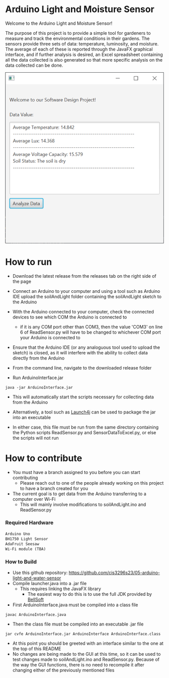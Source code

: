 # Arduino Light and Moisture Sensor
Welcome to the Arduino Light and Moisture Sensor! 

The purpose of this project is to provide a simple tool for gardeners to measure and track the environmental conditions in their gardens. The sensors provide three sets of data: temperature, luminosity, and moisture. The average of each of these is reported through the JavaFX graphical interface, and if further analysis is desired, an Excel spreadsheet containing all the data collected is also generated so that more specific analysis on the data collected can be done. 

![This is a screenshot.](gui.png)
# How to run
- Download the latest release from the releases tab on the right side of the page

- Connect an Arduino to your computer and using a tool such as Arduino IDE upload the soilAndLight folder containing the soilAndLight sketch to the Arduino

- With the Arduino connected to your computer, check the connected devices to see which COM the Arduino is connected to
    + if it is any COM port other than COM3, then the value 'COM3' on line 6 of ReadSensor.py will have to be changed to whichever COM port your Arduino is connected to

- Ensure that the Arduino IDE (or any analoguous tool used to upload the sketch) is closed, as it will interfere with the ability to collect data directly from the Arduino

- From the command line, navigate to the downloaded release folder
- Run ArduinoInterface.jar
```
java -jar ArduinoInterface.jar
```
- This will automatically start the scripts necessary for collecting data from the Arduino
- Alternatively, a tool such as [Launch4j](https://launch4j.sourceforge.net/) can be used to package the jar into an executable

- In either case, this file must be run from the same directory containing the Python scripts ReadSensor.py and SensorDataToExcel.py, or else the scripts will not run

# How to contribute
- You must have a branch assigned to you before you can start contributing
    + Please reach out to one of the people already working on this project to have a branch created for you
- The current goal is to get data from the Arduino transferring to a computer over Wi-Fi
    + This will mainly involve modifications to soilAndLight.ino and ReadSensor.py
### Required Hardware
```
Arduino Uno
BH1750 Light Sensor
AdaFruit Seesaw 
Wi-Fi module (TBA)
```

### How to Build   
- Use this github repository: https://github.com/cis3296s23/05-arduino-light-and-water-sensor
- Compile launcher.java into a .jar file
    + This requires linking the JavaFX library
        - The easiest way to do this is to use the full JDK provided by [BellSoft](https://bell-sw.com/pages/downloads/)
- First ArduinoInterface.java must be compiled into a class file      
```
javac ArduinoInterface.java  
```
- Then the class file must be compiled into an executable .jar file
```
jar cvfe ArduinoInterface.jar ArduinoInterface ArduinoInterface.class
```
- At this point you should be greeted with an interface similar to the one at the top of this README 
- No changes are being made to the GUI at this time, so it can be used to test changes made to soilAndLight.ino and ReadSensor.py. Because of the way the GUI functions, there is no need to recompile it after changing either of the previously mentioned files
